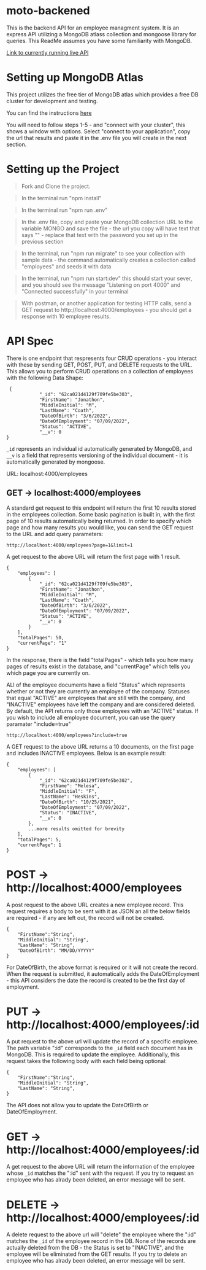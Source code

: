 # moto-backened

This is the backend API for an employee managment system. It is an express API utilizing a MongoDB atlass collection and mongoose library for queries. This ReadMe assumes you have some familiarity with MongoDB.

[Link to currently running live API](https://moto-backend.herokuapp.com/employees)

# Setting up MongoDB Atlas

This project utilizes the free tier of MongoDB atlas which provides a free DB cluster for development and testing.

You can find the instructions [here](https://www.mongodb.com/docs/atlas/getting-started/)

You will need to follow steps 1-5 - and "connect with your cluster", this shows a window with options. Select "connect to your application", copy the url that results and paste it in the .env file you will create in the next section.

# Setting up the Project

> Fork and Clone the project.

> In the terminal run "npm install"

> In the terminal run "npm run .env"

> In the .env file, copy and paste your MongoDB collection URL to the variable MONGO and save the file - the url you copy will have text that says "<password>" - replace that text with the password you set up in the previous section

> In the terminal, run "npm run migrate" to see your collection with sample data - the command automatically creates a collection called "employees" and seeds it with data

> In the terminal, run "npm run start:dev" this should start your sever, and you should see the message "Listening on port 4000" and "Connected successfully" in your terminal

> With postman, or another application for testing HTTP calls, send a GET request to http://localhost:4000/employees - you should get a response with 10 employee results.

# API Spec

There is one endpoint that respresents four CRUD operations - you interact with these by sending GET, POST, PUT, and DELETE requests to the URL. This allows you to perform CRUD operations on a collection of employees with the following Data Shape:

```
 {
            "_id": "62ca021d4129f709fe5be303",
            "FirstName": "Jonathon",
            "MiddleInitial": "M",
            "LastName": "Coath",
            "DateOfBirth": "3/6/2022",
            "DateOfEmployment": "07/09/2022",
            "Status": "ACTIVE",
            "__v": 0
}
```

`_id` represents an individual id automatically generated by MongoDB, and `__v` is a field that represents versioning of the individual document - it is automatically generated by mongoose.

URL: localhost:4000/employees

## GET -> localhost:4000/employees

A standard get request to this endpoint will return the first 10 results stored in the employees collection. Some basic pagination is built in, with the first page of 10 results automatically being returned. In order to specify which page and how many results you would like, you can send the GET request to the URL and add query parameters:

```
http://localhost:4000/employees?page=1&limit=1
```

A get request to the above URL will return the first page with 1 result.

```
{
    "employees": [
        {
            "_id": "62ca021d4129f709fe5be303",
            "FirstName": "Jonathon",
            "MiddleInitial": "M",
            "LastName": "Coath",
            "DateOfBirth": "3/6/2022",
            "DateOfEmployment": "07/09/2022",
            "Status": "ACTIVE",
            "__v": 0
        }
    ],
    "totalPages": 50,
    "currentPage": "1"
}
```

In the response, there is the field "totalPages" - which tells you how many pages of results exist in the database, and "currentPage" which tells you which page you are currently on.

ALl of the employee documents have a field "Status" which represents whether or not they are currently an employee of the company. Statuses that equal "ACTIVE" are employees that are still with the company, and "INACTIVE" employees have left the company and are considered deleted. By default, the API returns only those employees with an "ACTIVE" status. If you wish to include all employee document, you can use the query paramater "include=true"

```
http://localhost:4000/employees?include=true
```

A GET request to the above URL returns a 10 documents, on the first page and includes INACTIVE employees. Below is an example result:

```
{
    "employees": [
        {
            "_id": "62ca021d4129f709fe5be302",
            "FirstName": "Melesa",
            "MiddleInitial": "F",
            "LastName": "Heskins",
            "DateOfBirth": "10/25/2021",
            "DateOfEmployment": "07/09/2022",
            "Status": "INACTIVE",
            "__v": 0
        },
        ...more results omitted for brevity
    ],
    "totalPages": 5,
    "currentPage": 1
}
```

# POST -> http://localhost:4000/employees

A post request to the above URL creates a new employee record. This request requires a body to be sent with it as JSON an all the below fields are required - if any are left out, the record will not be created.

```
{
    "FirstName":"String",
    "MiddleInitial": "String",
    "LastName": "String",
    "DateOfBirth": "MM/DD/YYYYY"
}
```

For DateOfBirth, the above format is required or it will not create the record. When the request is submitted, it automatically adds the DateOfEmployment - this API considers the date the record is created to be the first day of employment.

# PUT -> http://localhost:4000/employees/:id

A put request to the above url will update the record of a specific employee. The path variable ":id" corresponds to the `_id` field each document has in MongoDB. This is required to update the employee. Additionally, this request takes the following body with each field being optional:

```
{
    "FirstName":"String",
    "MiddleInitial": "String",
    "LastName": "String",
}
```

The API does not allow you to update the DateOfBirth or DateOfEmployment.

# GET -> http://localhost:4000/employees/:id

A get request to the above URL will return the information of the employee whose `_id` matches the ":id" sent with the request. If you try to request an employee who has alrady been deleted, an error message will be sent.

# DELETE -> http://localhost:4000/employees/:id

A delete request to the above url will "delete" the employee where the ":id" matches the `_id` of the employee record in the DB. None of the records are actually deleted from the DB - the Status is set to "INACTIVE", and the employee will be eliminated from the GET results. If you try to delete an employee who has alrady been deleted, an error message will be sent.
